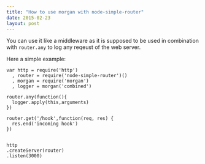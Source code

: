 ```yaml
---
title: "How to use morgan with node-simple-router"
date: 2015-02-23
layout: post
---
```


You can use it like a middleware as it is supposed to be used in combination with `router.any` to log any reqeust of the web server.

Here a simple example:

```
var http = require('http')
  , router = require('node-simple-router')()
  , morgan = require('morgan')
  , logger = morgan('combined')

router.any(function(){
  logger.apply(this,arguments)
})

router.get('/hook',function(req, res) {
  res.end('incoming hook')
})


http
.createServer(router)
.listen(3000)
```
